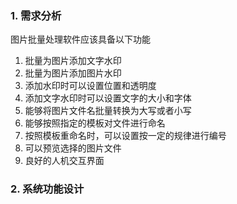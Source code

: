 ### 1. 需求分析

图片批量处理软件应该具备以下功能

1. 批量为图片添加文字水印
2. 批量为图片添加图片水印
3. 添加水印时可以设置位置和透明度
4. 添加文字水印时可以设置文字的大小和字体
5. 能够将图片文件名批量转换为大写或者小写
6. 能够按照指定的模板对文件进行命名
7. 按照模板重命名时，可以设置按一定的规律进行编号
8. 可以预览选择的图片文件
9. 良好的人机交互界面

### 2. 系统功能设计

